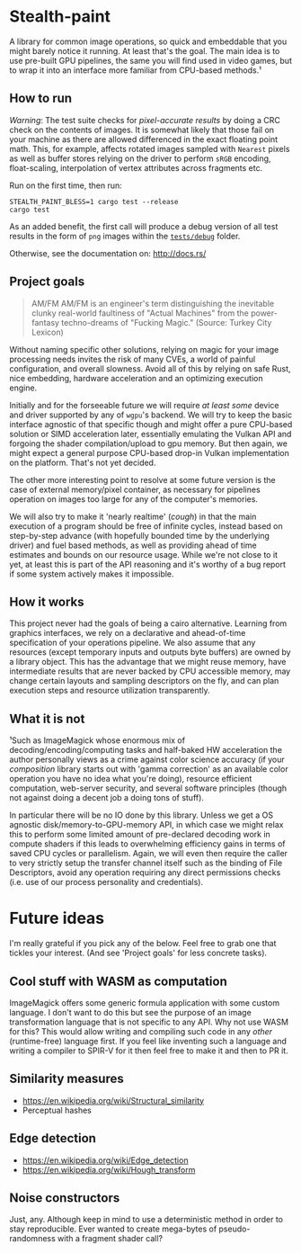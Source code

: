 # Stealth-paint

A library for common image operations, so quick and embeddable that you might
barely notice it running. At least that's the goal. The main idea is to use
pre-built GPU pipelines, the same you will find used in video games, but to
wrap it into an interface more familiar from CPU-based methods.¹

## How to run

_Warning_: The test suite checks for _pixel-accurate results_ by doing a CRC
check on the contents of images. It is somewhat likely that those fail on your
machine as there are allowed differenced in the exact floating point math.
This, for example, affects rotated images sampled with `Nearest` pixels as well
as buffer stores relying on the driver to perform `sRGB` encoding,
float-scaling, interpolation of vertex attributes across fragments etc.

Run on the first time, then run:

```
STEALTH_PAINT_BLESS=1 cargo test --release
cargo test
```

As an added benefit, the first call will produce a debug version of all test
results in the form of `png` images within the [`tests/debug`](./tests/debug)
folder.

Otherwise, see the documentation on: <http://docs.rs/>

## Project goals

> AM/FM
> AM/FM is an engineer's term distinguishing the inevitable clunky real-world faultiness of "Actual Machines" from the power-fantasy techno-dreams of "Fucking Magic." (Source: Turkey City Lexicon)

Without naming specific other solutions, relying on magic for your image
processing needs invites the risk of many CVEs, a world of painful
configuration, and overall slowness. Avoid all of this by relying on safe Rust,
nice embedding, hardware acceleration and an optimizing execution engine.

Initially and for the forseeable future we will require _at least some_ device
and driver supported by any of `wgpu`'s backend. We will try to keep the basic
interface agnostic of that specific though and might offer a pure CPU-based
solution or SIMD acceleration later, essentially emulating the Vulkan API and
forgoing the shader compilation/upload to gpu memory. But then again, we might
expect a general purpose CPU-based drop-in Vulkan implementation on the
platform. That's not yet decided.

The other more interesting point to resolve at some future version is the case
of external memory/pixel container, as necessary for pipelines operation on
images too large for any of the computer's memories.

We will also try to make it 'nearly realtime' (*cough*) in that the main
execution of a program should be free of infinite cycles, instead based on
step-by-step advance (with hopefully bounded time by the underlying driver) and
fuel based methods, as well as providing ahead of time estimates and bounds on
our resource usage. While we're not close to it yet, at least this is part of
the API reasoning and it's worthy of a bug report if some system actively makes
it impossible.

## How it works

This project never had the goals of being a cairo alternative. Learning from
graphics interfaces, we rely on a declarative and ahead-of-time specification
of your operations pipeline. We also assume that any resources (except
temporary inputs and outputs byte buffers) are owned by a library object. This
has the advantage that we might reuse memory, have intermediate results that
are never backed by CPU accessible memory, may change certain layouts and
sampling descriptors on the fly, and can plan execution steps and resource
utilization transparently.

## What it is not

¹Such as ImageMagick whose enormous mix of decoding/encoding/computing tasks
and half-baked HW acceleration the author personally views as a crime against
color science accuracy (if your _composition_ library starts out with 'gamma
correction' as an available color operation you have no idea what you're
doing), resource efficient computation, web-server security, and several
software principles (though not against doing a decent job a doing tons of
stuff).

In particular there will be no IO done by this library. Unless we get a OS
agnostic disk/memory-to-GPU-memory API, in which case we might relax this to
perform some limited amount of pre-declared decoding work in compute shaders if
this leads to overwhelming efficiency gains in terms of saved CPU cycles or
parallelism. Again, we will even then require the caller to very strictly setup
the transfer channel itself such as the binding of File Descriptors, avoid any
operation requiring any direct permissions checks (i.e. use of our process
personality and credentials).

# Future ideas

I'm really grateful if you pick any of the below. Feel free to grab one that
tickles your interest. (And see 'Project goals' for less concrete tasks).

## Cool stuff with WASM as computation

ImageMagick offers some generic formula application with some custom language.
I don't want to do this but see the purpose of an image transformation language
that is not specific to any API. Why not use WASM for this? This would allow
writing and compiling such code in any _other_ (runtime-free) language first.
If you feel like inventing such a language and writing a compiler to SPIR-V for
it then feel free to make it and then to PR it.

## Similarity measures

- <https://en.wikipedia.org/wiki/Structural_similarity>
- Perceptual hashes

## Edge detection

- <https://en.wikipedia.org/wiki/Edge_detection>
- <https://en.wikipedia.org/wiki/Hough_transform>

## Noise constructors

Just, any. Although keep in mind to use a deterministic method in order to stay
reproducible. Ever wanted to create mega-bytes of pseudo-randomness with a
fragment shader call?
